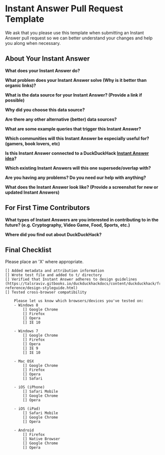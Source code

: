 # Instant Answer Pull Request Template

We ask that you please use this template when submitting an Instant Answer pull request so we can better understand your changes and help you along when necessary.

## About Your Instant Answer

**What does your Instant Answer do?**


**What problem does your Instant Answer solve (Why is it better than organic links)?**


**What is the data source for your Instant Answer? (Provide a link if possible)**


**Why did you choose this data source?**


**Are there any other alternative (better) data sources?**


**What are some example queries that trigger this Instant Answer?**


**Which communities will this Instant Answer be especially useful for? (gamers, book lovers, etc)**


**Is this Instant Answer connected to a DuckDuckHack [Instant Answer idea](https://duck.co/ia)?**


**Which existing Instant Answers will this one supersede/overlap with?**


**Are you having any problems? Do you need our help with anything?**


**What does the Instant Answer look like? (Provide a screenshot for new or updated Instant Answers)**

## For First Time Contributors

**What types of Instant Answers are you interested in contributing to in the future? (e.g. Cryptography, Video Game, Food, Sports, etc.)**  

**Where did you find out about DuckDuckHack?**   


## Final Checklist
Please place an 'X' where appropriate.

```
[] Added metadata and attribution information
[] Wrote test file and added to t/ directory
[] Verified that Instant Answer adheres to design guidelines (https://talsraviv.gitbooks.io/duckduckhackdocs/content/duckduckhack/frontend-reference/design-styleguide.html)
[] Tested cross-browser compatibility

    Please let us know which browsers/devices you've tested on:
    - Windows 8
        [] Google Chrome
        [] Firefox
        [] Opera
        [] IE 10

    - Windows 7
        [] Google Chrome
        [] Firefox
        [] Opera
        [] IE 9
        [] IE 10

    - Mac OSX
        [] Google Chrome
        [] Firefox
        [] Opera
        [] Safari

    - iOS (iPhone)
        [] Safari Mobile
        [] Google Chrome
        [] Opera

    - iOS (iPad)
        [] Safari Mobile
        [] Google Chrome
        [] Opera

    - Android
        [] Firefox
        [] Native Browser
        [] Google Chrome
        [] Opera
```
